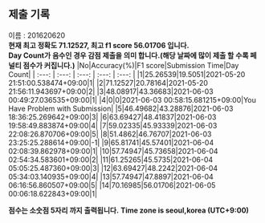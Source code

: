


  
## 제출 기록  
이름 : 201620620  
**현재 최고 정확도 71.12527, 최고 f1 score 56.01706 입니다.**  
**Day Count가 음수인 경우 감점 제출을 의미 합니다.(해당 날짜에 많이 제출 할 수록 페널티 점수가 커집니다.)**
|No|Accuracy(%)|F1 score|Submission Time|Day Count|
| :---: | :---: | :---: | :---: | :---: |
|1|25.26539|19.5051|2021-05-20 21:51:00.538474+09:00|1|
|2|71.12527|20.78164|2021-05-20 21:56:11.943697+09:00|2|
|3|48.08917|43.36683|2021-06-03 00:49:27.036535+09:00|1|
|4|0|0|2021-06-03 00:58:15.681215+09:00|You Have Problem with Submission|
|5|46.49682|43.28876|2021-06-03 18:36:25.269642+09:00|3|
|6|63.69427|48.41837|2021-06-03 19:58:49.883874+09:00|4|
|7|59.02335|45.93339|2021-06-03 22:08:26.870706+09:00|5|
|8|51.4862|46.76707|2021-06-03 23:25:25.288614+09:00|-1|
|9|65.81741|45.57401|2021-06-04 02:08:39.862978+09:00|1|
|10|57.74947|45.73658|2021-06-04 02:54:34.583601+09:00|2|
|11|61.25265|45.5735|2021-06-04 05:05:25.487360+09:00|3|
|12|63.69427|48.2242|2021-06-04 05:34:03.140935+09:00|4|
|13|57.74947|47.8897|2021-06-04 06:16:56.860507+09:00|5|
|14|70.16985|56.01706|2021-06-05 00:06:18.622843+09:00|1|


**점수는 소숫점 5자리 까지 출력됩니다.**
**Time zone is seoul,korea (UTC+9:00)**
